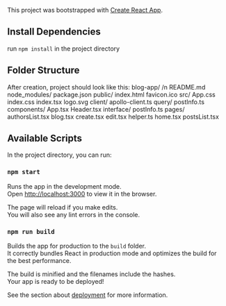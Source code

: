 This project was bootstrapped with [Create React App](https://github.com/facebook/create-react-app).

## Install Dependencies

run `npm install` in the project directory

## Folder Structure

After creation, project should look like this:
blog-app/ /n
  README.md
  node_modules/
  package.json
  public/
    index.html
    favicon.ico
  src/
    App.css
    index.css
    index.tsx
    logo.svg
    client/
      apollo-client.ts
      query/
        postInfo.ts
    components/
      App.tsx
      Header.tsx
      interface/
        postInfo.ts
      pages/
        authorsList.tsx
        blog.tsx
        create.tsx
        edit.tsx
        helper.ts
        home.tsx
        postsList.tsx
        
        
        
        
    
      
      


## Available Scripts

In the project directory, you can run:

### `npm start`

Runs the app in the development mode.<br />
Open [http://localhost:3000](http://localhost:3000) to view it in the browser.

The page will reload if you make edits.<br />
You will also see any lint errors in the console.


### `npm run build`

Builds the app for production to the `build` folder.<br />
It correctly bundles React in production mode and optimizes the build for the best performance.

The build is minified and the filenames include the hashes.<br />
Your app is ready to be deployed!

See the section about [deployment](https://facebook.github.io/create-react-app/docs/deployment) for more information.

